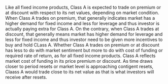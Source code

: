 Like all fixed income products, Class A is expected to trade on premium or at discount with respect to its net values, depending on market condition. When Class A trades on premium, that generally indicates market has a higher demand for fixed income and less for leverage and thus investor is actually paying extra for Class A. On the contrary, when Class A trades at discount, that generally means market has higher demand for leverage and less for fixed income and thus investor need to be given more incentives to buy and hold CLass A. Whether Class A trades on premium or at discount has less to do with market sentiment but more to do with cost of funding or required rate of return, as for all fixed income products. Class A reflects market cost of funding in its price premium or discount. As time draws closer to period resets or market level is approaching contigent resets, Claass A would trade close to its net value as that is what investors will receive after resets. 